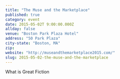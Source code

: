 ```yaml
---
title: "The Muse and the Marketplace"
published: true
category: event
date: 2015-05-02T 9:00:00.000Z
allday: false
venue: "Boston Park Plaza Hotel"
address: "50 Park Plaza"
city-state: "Boston, MA"
zip:
website: "http://museandthemarketplace2015.com/"
slug: 2015-05-02-the-muse-and-the-marketplace
---
```

What is Great Fiction


